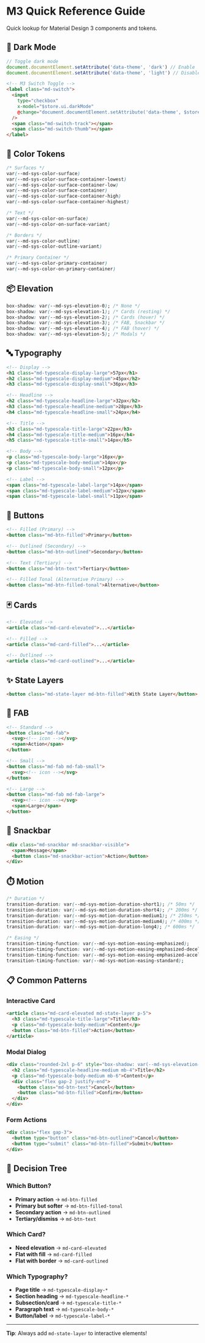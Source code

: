 # M3 Quick Reference Guide

Quick lookup for Material Design 3 components and tokens.

## 🌙 Dark Mode

```javascript
// Toggle dark mode
document.documentElement.setAttribute('data-theme', 'dark') // Enable
document.documentElement.setAttribute('data-theme', 'light') // Disable
```

```html
<!-- M3 Switch Toggle -->
<label class="md-switch">
  <input
    type="checkbox"
    x-model="$store.ui.darkMode"
    @change="document.documentElement.setAttribute('data-theme', $store.ui.darkMode ? 'dark' : 'light')"
  />
  <span class="md-switch-track"></span>
  <span class="md-switch-thumb"></span>
</label>
```

## 🎨 Color Tokens

```css
/* Surfaces */
var(--md-sys-color-surface)
var(--md-sys-color-surface-container-lowest)
var(--md-sys-color-surface-container-low)
var(--md-sys-color-surface-container)
var(--md-sys-color-surface-container-high)
var(--md-sys-color-surface-container-highest)

/* Text */
var(--md-sys-color-on-surface)
var(--md-sys-color-on-surface-variant)

/* Borders */
var(--md-sys-color-outline)
var(--md-sys-color-outline-variant)

/* Primary Container */
var(--md-sys-color-primary-container)
var(--md-sys-color-on-primary-container)
```

## 📦 Elevation

```css
box-shadow: var(--md-sys-elevation-0); /* None */
box-shadow: var(--md-sys-elevation-1); /* Cards (resting) */
box-shadow: var(--md-sys-elevation-2); /* Cards (hover) */
box-shadow: var(--md-sys-elevation-3); /* FAB, Snackbar */
box-shadow: var(--md-sys-elevation-4); /* FAB (hover) */
box-shadow: var(--md-sys-elevation-5); /* Modals */
```

## 🔤 Typography

```html
<!-- Display -->
<h1 class="md-typescale-display-large">57px</h1>
<h2 class="md-typescale-display-medium">45px</h2>
<h3 class="md-typescale-display-small">36px</h3>

<!-- Headline -->
<h2 class="md-typescale-headline-large">32px</h2>
<h3 class="md-typescale-headline-medium">28px</h3>
<h4 class="md-typescale-headline-small">24px</h4>

<!-- Title -->
<h3 class="md-typescale-title-large">22px</h3>
<h4 class="md-typescale-title-medium">16px</h4>
<h5 class="md-typescale-title-small">14px</h5>

<!-- Body -->
<p class="md-typescale-body-large">16px</p>
<p class="md-typescale-body-medium">14px</p>
<p class="md-typescale-body-small">12px</p>

<!-- Label -->
<span class="md-typescale-label-large">14px</span>
<span class="md-typescale-label-medium">12px</span>
<span class="md-typescale-label-small">11px</span>
```

## 🔘 Buttons

```html
<!-- Filled (Primary) -->
<button class="md-btn-filled">Primary</button>

<!-- Outlined (Secondary) -->
<button class="md-btn-outlined">Secondary</button>

<!-- Text (Tertiary) -->
<button class="md-btn-text">Tertiary</button>

<!-- Filled Tonal (Alternative Primary) -->
<button class="md-btn-filled-tonal">Alternative</button>
```

## 🃏 Cards

```html
<!-- Elevated -->
<article class="md-card-elevated">...</article>

<!-- Filled -->
<article class="md-card-filled">...</article>

<!-- Outlined -->
<article class="md-card-outlined">...</article>
```

## ✨ State Layers

```html
<button class="md-state-layer md-btn-filled">With State Layer</button>
```

## 🎯 FAB

```html
<!-- Standard -->
<button class="md-fab">
  <svg><!-- icon --></svg>
  <span>Action</span>
</button>

<!-- Small -->
<button class="md-fab md-fab-small">
  <svg><!-- icon --></svg>
</button>

<!-- Large -->
<button class="md-fab md-fab-large">
  <svg><!-- icon --></svg>
  <span>Large</span>
</button>
```

## 📢 Snackbar

```html
<div class="md-snackbar md-snackbar-visible">
  <span>Message</span>
  <button class="md-snackbar-action">Action</button>
</div>
```

## ⏱️ Motion

```css
/* Duration */
transition-duration: var(--md-sys-motion-duration-short1); /* 50ms */
transition-duration: var(--md-sys-motion-duration-short4); /* 200ms */
transition-duration: var(--md-sys-motion-duration-medium1); /* 250ms */
transition-duration: var(--md-sys-motion-duration-medium4); /* 400ms */
transition-duration: var(--md-sys-motion-duration-long4); /* 600ms */

/* Easing */
transition-timing-function: var(--md-sys-motion-easing-emphasized);
transition-timing-function: var(--md-sys-motion-easing-emphasized-decelerate);
transition-timing-function: var(--md-sys-motion-easing-emphasized-accelerate);
transition-timing-function: var(--md-sys-motion-easing-standard);
```

## 📋 Common Patterns

### Interactive Card

```html
<article class="md-card-elevated md-state-layer p-5">
  <h3 class="md-typescale-title-large">Title</h3>
  <p class="md-typescale-body-medium">Content</p>
  <button class="md-btn-filled">Action</button>
</article>
```

### Modal Dialog

```html
<div class="rounded-2xl p-6" style="box-shadow: var(--md-sys-elevation-5);">
  <h2 class="md-typescale-headline-medium mb-4">Title</h2>
  <p class="md-typescale-body-medium mb-6">Content</p>
  <div class="flex gap-2 justify-end">
    <button class="md-btn-text">Cancel</button>
    <button class="md-btn-filled">Confirm</button>
  </div>
</div>
```

### Form Actions

```html
<div class="flex gap-3">
  <button type="button" class="md-btn-outlined">Cancel</button>
  <button type="submit" class="md-btn-filled">Submit</button>
</div>
```

## 🎯 Decision Tree

### Which Button?

- **Primary action** → `md-btn-filled`
- **Primary but softer** → `md-btn-filled-tonal`
- **Secondary action** → `md-btn-outlined`
- **Tertiary/dismiss** → `md-btn-text`

### Which Card?

- **Need elevation** → `md-card-elevated`
- **Flat with fill** → `md-card-filled`
- **Flat with border** → `md-card-outlined`

### Which Typography?

- **Page title** → `md-typescale-display-*`
- **Section heading** → `md-typescale-headline-*`
- **Subsection/card** → `md-typescale-title-*`
- **Paragraph text** → `md-typescale-body-*`
- **Button/label** → `md-typescale-label-*`

---

**Tip**: Always add `md-state-layer` to interactive elements!
